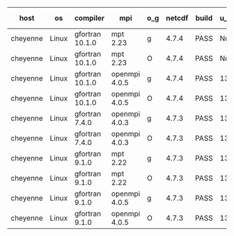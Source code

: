 

| host     | os       | compiler                              | mpi                      | o_g        | netcdf        | build       | u_pass          | u_fail          | s_pass            | s_fail            | e_pass             | e_fail             | nuopc_pass       | nuopc_fail       | artifacts link          |
|----------|----------|---------------------------------------|--------------------------|------------|---------------|-------------|-----------------|-----------------|-------------------|-------------------|--------------------|--------------------|------------------|------------------|-------------------------|
| cheyenne | Linux | gfortran 10.1.0 | mpt 2.23  | g | 4.7.4  | PASS | None | None | None | None | None | None | None | None | <a href="https://github.com/esmf-org/esmf-test-artifacts/tree/16f371744555228ae92280af6cb604bc62eb2a57/fix_hconfig/gfortran/10.1.0/g/mpt/2.23" target="_blank">16f3717</a> | 
| cheyenne | Linux | gfortran 10.1.0 | mpt 2.23  | O | 4.7.4  | PASS | None | None | None | None | None | None | None | None | <a href="https://github.com/esmf-org/esmf-test-artifacts/tree/9b01423da976184de51975d5e2834ec26be402fd/fix_hconfig/gfortran/10.1.0/O/mpt/2.23" target="_blank">9b01423</a> | 
| cheyenne | Linux | gfortran 10.1.0 | openmpi 4.0.5  | g | 4.7.4  | PASS | 13930 | 0 | 49 | 0 | 81 | 0 | 52 | 0 | <a href="https://github.com/esmf-org/esmf-test-artifacts/tree/f9141863b2877bcce74d9c27f7591dc36a204b00/fix_hconfig/gfortran/10.1.0/g/openmpi/4.0.5" target="_blank">f914186</a> | 
| cheyenne | Linux | gfortran 10.1.0 | openmpi 4.0.5  | O | 4.7.4  | PASS | 13930 | 0 | 49 | 0 | 81 | 0 | 52 | 0 | <a href="https://github.com/esmf-org/esmf-test-artifacts/tree/50dfeb5f94079532b20c53d927b7fdf7aade4837/fix_hconfig/gfortran/10.1.0/O/openmpi/4.0.5" target="_blank">50dfeb5</a> | 
| cheyenne | Linux | gfortran 7.4.0 | openmpi 4.0.3  | g | 4.7.3  | PASS | 13930 | 0 | 49 | 0 | 81 | 0 | 52 | 0 | <a href="https://github.com/esmf-org/esmf-test-artifacts/tree/004a5b4ea91c04feb3e9e03e66b8e25510277f4c/fix_hconfig/gfortran/7.4.0/g/openmpi/4.0.3" target="_blank">004a5b4</a> | 
| cheyenne | Linux | gfortran 7.4.0 | openmpi 4.0.3  | O | 4.7.3  | PASS | 13930 | 0 | 49 | 0 | 81 | 0 | 52 | 0 | <a href="https://github.com/esmf-org/esmf-test-artifacts/tree/1f19ee06a428f7d02a2fd9afbb66b227979781a3/fix_hconfig/gfortran/7.4.0/O/openmpi/4.0.3" target="_blank">1f19ee0</a> | 
| cheyenne | Linux | gfortran 9.1.0 | mpt 2.22  | g | 4.7.3  | PASS | 13930 | 0 | 49 | 0 | 81 | 0 | 52 | 0 | <a href="https://github.com/esmf-org/esmf-test-artifacts/tree/2528440b36d8a22fe58e76bfbee66e30d4e89d60/fix_hconfig/gfortran/9.1.0/g/mpt/2.22" target="_blank">2528440</a> | 
| cheyenne | Linux | gfortran 9.1.0 | mpt 2.22  | O | 4.7.3  | PASS | 13930 | 0 | 49 | 0 | 81 | 0 | 52 | 0 | <a href="https://github.com/esmf-org/esmf-test-artifacts/tree/0ad429168edeaba88a0c76dc976e916d8d8fa877/fix_hconfig/gfortran/9.1.0/O/mpt/2.22" target="_blank">0ad4291</a> | 
| cheyenne | Linux | gfortran 9.1.0 | openmpi 4.0.5  | g | 4.7.3  | PASS | 13930 | 0 | 49 | 0 | 81 | 0 | 52 | 0 | <a href="https://github.com/esmf-org/esmf-test-artifacts/tree/ce63eee42386a2372509369c16c38185f70cc73e/fix_hconfig/gfortran/9.1.0/g/openmpi/4.0.5" target="_blank">ce63eee</a> | 
| cheyenne | Linux | gfortran 9.1.0 | openmpi 4.0.5  | O | 4.7.3  | PASS | 13930 | 0 | 49 | 0 | 81 | 0 | 52 | 0 | <a href="https://github.com/esmf-org/esmf-test-artifacts/tree/2f52548639756243c41ce1c5fb0284992d480b31/fix_hconfig/gfortran/9.1.0/O/openmpi/4.0.5" target="_blank">2f52548</a> | 
